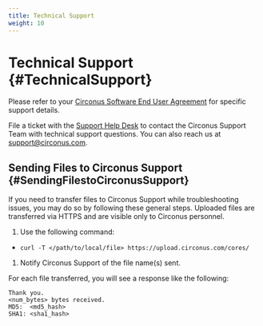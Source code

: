```yaml
---
title: Technical Support
weight: 10
---
```


# Technical Support {#TechnicalSupport}

Please refer to your [Circonus Software End User Agreement](https://login.circonus.com/terms) for specific support details.

File a ticket with the [Support Help Desk](https://support.circonus.com/helpdesk) to
contact the Circonus Support Team with technical support questions. You can also reach us at support@circonus.com.

## Sending Files to Circonus Support {#SendingFilestoCirconusSupport}

If you need to transfer files to Circonus Support while troubleshooting issues, you may do so by following these general steps.  Uploaded files are transferred via HTTPS and are visible only to Circonus personnel.

 1. Use the following command:
  * `curl -T </path/to/local/file> https://upload.circonus.com/cores/`
 1. Notify Circonus Support of the file name(s) sent.

For each file transferred, you will see a response like the following:
```
Thank you.
<num_bytes> bytes received.
MD5:  <md5_hash>
SHA1: <sha1_hash>
```
